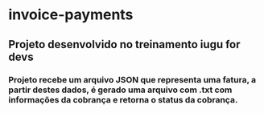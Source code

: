 # invoice-payments

## Projeto desenvolvido no treinamento iugu for devs

### Projeto recebe um arquivo JSON que representa uma fatura, a partir destes dados, é gerado uma arquivo com .txt com informações da cobrança e retorna o status da cobrança.
